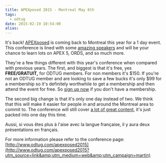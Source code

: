 ```yaml
---
title: APEXposed 2015 - Montreal May 6th
tags:
  - odtug
date: 2015-02-19 10:54:00
alias:
---
```


It's back! [APEXposed](http://www.odtug.com/apexposed2015?utm_source=link&amp;utm_medium=web&amp;utm_campaign=martin) is coming back to Montreal this year for a 1 day event. This conference is lined with some [amazing speakers](http://www.odtug.com/apexposed2015_presenters?utm_source=link&amp;utm_medium=web&amp;utm_campaign=martin) and will be your chance to learn lots on APEX 5, ORDS, and so much more.

They're a few things different with this year's conference when compared with previous years. The first, and biggest is that it's free, yes **FREE/GRATUIT,** for ODTUG members. For non members it's $150\. If you're not an ODTUG member and are looking to save a few bucks it's only $99 for a membership so it's definitely worthwhile to get a membership and then attend the event for free. So [sign up now](http://www.odtug.com/join-odtug?utm_source=link&amp;utm_medium=web&amp;utm_campaign=martin) if you don't have a membership.

The second big change is that it's only one day instead of two. We think that this will make it easier for people in and around the Montreal area to commit to. The conference will still cover [a lot of great content](http://www.odtug.com/apexposed2015_presentations?utm_source=link&amp;utm_medium=web&amp;utm_campaign=martin), it's just packed into one day this time.

Aussi, si vous êtes plus à l'aise avec la langue française, il y aura deux présentations en français.

For more information please refer to the conference page: [http://www.odtug.com/apexposed2015](http://www.odtug.com/apexposed2015?utm_source=link&amp;utm_medium=web&amp;utm_campaign=martin)
